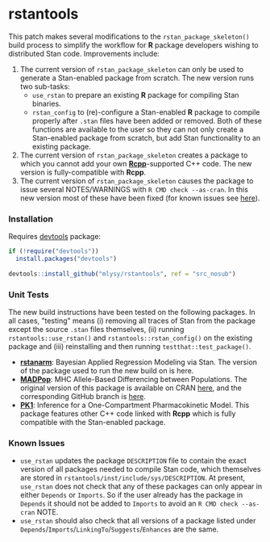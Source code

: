# rstantools

This patch makes several modifications to the `rstan_package_skeleton()` build process to simplify the workflow for **R** package developers wishing to distributed Stan code.  Improvements include:

1. The current version of `rstan_package_skeleton` can only be used to generate a Stan-enabled package from scratch.  The new version runs two sub-tasks: 
    * `use_rstan` to prepare an existing **R** package for compiling Stan binaries.
    * `rstan_config` to (re)-configure a Stan-enabled **R** package to compile properly after `.stan` files have been added or removed.
    Both of these functions are available to the user so they can not only create a Stan-enabled package from scratch, but add Stan functionality to an existing package.
2. The current version of `rstan_package_skeleton` creates a package to which you cannot add your own [**Rcpp**](http://www.rcpp.org/)-supported C++ code.   The new version is fully-compatible with **Rcpp**.
3. The current version of `rstan_package_skeleton` causes the package to issue several NOTES/WARNINGS with `R CMD check --as-cran`.  In this new version most of these have been fixed (for known issues see [here](#known-issues)).

### Installation

Requires [devtools](https://github.com/hadley/devtools) package:

```r
if (!require("devtools"))
  install.packages("devtools")
  
devtools::install_github("mlysy/rstantools", ref = "src_nosub")
```

### Unit Tests

The new build instructions have been tested on the following packages.  In all cases, "testing" means (i) removing all traces of Stan from the package except the source `.stan` files themselves, (ii) running `rstantools::use_rstan()` and `rstantools::rstan_config()` on the existing package and (iii) reinstalling and then running `testthat::test_package()`.

* [**rstanarm**](http://mc-stan.org/rstanarm): Bayesian Applied Regression Modeling via Stan.  The version of the package used to run the new build on is here.
* [**MADPop**](https://github.com/mlysy/MADPop): MHC Allele-Based Differencing between Populations.  The original version of this package is available on CRAN [here](https://CRAN.R-project.org/package=MADPop), and the corresponding GitHub branch is [here](https://github.com/mlysy/MADPop/tree/master).
* [**PK1**](https::/github.com/mlysy/PK1): Inference for a One-Compartment Pharmacokinetic Model.  This package features other C++ code linked with **Rcpp** which is fully compatible with the Stan-enabled package.

### Known Issues

* `use_rstan` updates the package `DESCRIPTION` file to contain the exact version of all packages needed to compile Stan code, which themselves are stored in `rstantools/inst/include/sys/DESCRIPTION`.  At present, `use_rstan` does not check that any of these packages can only appear in either `Depends` or `Imports`.  So if the user already has the package in `Depends` it should not be added to `Imports` to avoid an `R CMD check --as-cran` NOTE.
* `use_rstan` should also check that all versions of a package listed under `Depends`/`Imports`/`LinkingTo`/`Suggests`/`Enhances` are the same.
